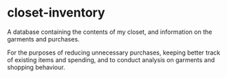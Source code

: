 # closet-inventory
A database containing the contents of my closet, and information on the garments and purchases. 

For the purposes of reducing unnecessary purchases, keeping better track of existing items and spending, and to conduct analysis on garments and shopping behaviour. 
